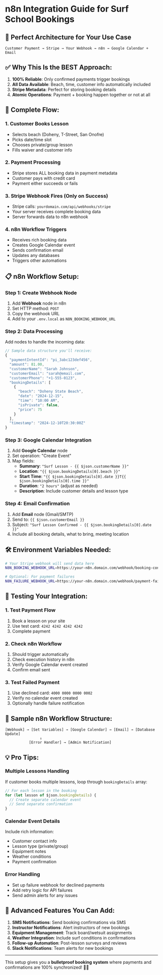 # n8n Integration Guide for Surf School Bookings

## 🎯 **Perfect Architecture for Your Use Case**

```
Customer Payment → Stripe → Your Webhook → n8n → Google Calendar + Email
```

## **✅ Why This Is the BEST Approach:**

1. **100% Reliable**: Only confirmed payments trigger bookings
2. **All Data Available**: Beach, time, customer info automatically included
3. **Stripe Metadata**: Perfect for storing booking details
4. **Atomic Operations**: Payment + booking happen together or not at all

## **🔄 Complete Flow:**

### **1. Customer Books Lesson**
- Selects beach (Doheny, T-Street, San Onofre)
- Picks date/time slot
- Chooses private/group lesson
- Fills waiver and customer info

### **2. Payment Processing** 
- Stripe stores ALL booking data in payment metadata
- Customer pays with credit card
- Payment either succeeds or fails

### **3. Stripe Webhook Fires** (Only on Success)
- Stripe calls: `yourdomain.com/api/webhooks/stripe`
- Your server receives complete booking data
- Server forwards data to n8n webhook

### **4. n8n Workflow Triggers**
- Receives rich booking data
- Creates Google Calendar event
- Sends confirmation email
- Updates any databases
- Triggers other automations

## **📋 n8n Workflow Setup:**

### **Step 1: Create Webhook Node**
1. Add **Webhook** node in n8n
2. Set HTTP method: `POST`
3. Copy the webhook URL
4. Add to your `.env.local` as `N8N_BOOKING_WEBHOOK_URL`

### **Step 2: Data Processing**
Add nodes to handle the incoming data:

```javascript
// Sample data structure you'll receive:
{
  "paymentIntentId": "pi_3abc123def456",
  "amount": 81.00,
  "customerName": "Sarah Johnson", 
  "customerEmail": "sarah@email.com",
  "customerPhone": "+1-555-0123",
  "bookingDetails": [
    {
      "beach": "Doheny State Beach",
      "date": "2024-12-15", 
      "time": "10:00 AM",
      "isPrivate": false,
      "price": 75
    }
  ],
  "timestamp": "2024-12-10T20:30:00Z"
}
```

### **Step 3: Google Calendar Integration**
1. Add **Google Calendar** node
2. Set operation: "Create Event"
3. Map fields:
   - **Summary**: `"Surf Lesson - {{ $json.customerName }}"`
   - **Location**: `"{{ $json.bookingDetails[0].beach }}"`
   - **Start Time**: `"{{ $json.bookingDetails[0].date }}T{{ $json.bookingDetails[0].time }}"`
   - **Duration**: `"2 hours"` (adjust as needed)
   - **Description**: Include customer details and lesson type

### **Step 4: Email Confirmation**
1. Add **Email** node (Gmail/SMTP)
2. Send to: `{{ $json.customerEmail }}`
3. Subject: `"Surf Lesson Confirmed - {{ $json.bookingDetails[0].date }}"`
4. Include all booking details, what to bring, meeting location

## **🛠️ Environment Variables Needed:**

```bash
# Your Stripe webhook will send data here
N8N_BOOKING_WEBHOOK_URL=https://your-n8n.domain.com/webhook/booking-confirmed

# Optional: For payment failures
N8N_FAILURE_WEBHOOK_URL=https://your-n8n.domain.com/webhook/payment-failed
```

## **🧪 Testing Your Integration:**

### **1. Test Payment Flow**
1. Book a lesson on your site
2. Use test card: `4242 4242 4242 4242`
3. Complete payment

### **2. Check n8n Workflow**
1. Should trigger automatically 
2. Check execution history in n8n
3. Verify Google Calendar event created
4. Confirm email sent

### **3. Test Failed Payment**
1. Use declined card: `4000 0000 0000 0002`
2. Verify no calendar event created
3. Optionally handle failure notification

## **🎯 Sample n8n Workflow Structure:**

```
[Webhook] → [Set Variables] → [Google Calendar] → [Email] → [Database Update]
                ↓
           [Error Handler] → [Admin Notification]
```

## **💡 Pro Tips:**

### **Multiple Lessons Handling**
If customer books multiple lessons, loop through `bookingDetails` array:
```javascript
// For each lesson in the booking
for (let lesson of $json.bookingDetails) {
  // Create separate calendar event
  // Send separate confirmation
}
```

### **Calendar Event Details**
Include rich information:
- Customer contact info
- Lesson type (private/group)
- Equipment notes
- Weather conditions
- Payment confirmation

### **Error Handling**
- Set up failure webhook for declined payments
- Add retry logic for API failures  
- Send admin alerts for any issues

## **🚀 Advanced Features You Can Add:**

1. **SMS Notifications**: Send booking confirmations via SMS
2. **Instructor Notifications**: Alert instructors of new bookings
3. **Equipment Management**: Track board/wetsuit assignments
4. **Weather Integration**: Include surf conditions in confirmations
5. **Follow-up Automation**: Post-lesson surveys and reviews
6. **Slack Notifications**: Team alerts for new bookings

---

This setup gives you a **bulletproof booking system** where payments and confirmations are 100% synchronized! 🏄‍♂️ 